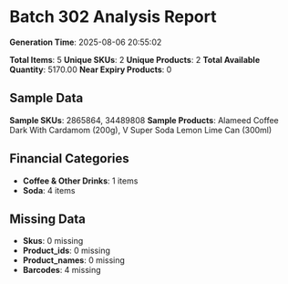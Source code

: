 # Batch 302 Analysis Report

**Generation Time**: 2025-08-06 20:55:02

**Total Items**: 5
**Unique SKUs**: 2
**Unique Products**: 2
**Total Available Quantity**: 5170.00
**Near Expiry Products**: 0

## Sample Data
**Sample SKUs**: 2865864, 34489808
**Sample Products**: Alameed Coffee Dark With Cardamom (200g), V Super Soda Lemon Lime Can (300ml)

## Financial Categories
- **Coffee & Other Drinks**: 1 items
- **Soda**: 4 items

## Missing Data
- **Skus**: 0 missing
- **Product_ids**: 0 missing
- **Product_names**: 0 missing
- **Barcodes**: 4 missing
